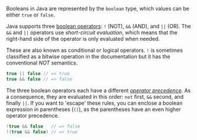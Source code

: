 Booleans in Java are represented by the `boolean` type, which values can be either `true` or `false`.

Java supports three [boolean operators][operators]: `!` (NOT), `&&` (AND), and `||` (OR). The `&&` and `||` operators use _short-circuit evaluation_, which means that the right-hand side of the operator is only evaluated when needed.

These are also known as conditional or logical operators. `!` is sometimes classified as a bitwise operation in the documentation but it has the conventional _NOT_ semantics.

```csharp
true || false // => true
true && false // => false
```

The three boolean operators each have a different [_operator precedence_][precedence]. As a consequence, they are evaluated in this order: `not` first, `&&` second, and finally `||`. If you want to 'escape' these rules, you can enclose a boolean expression in parentheses (`()`), as the parentheses have an even higher operator precedence.

```csharp
!true && false   // => false
!(true && false) // => true
```

[operators]: https://docs.oracle.com/javase/tutorial/java/nutsandbolts/opsummary.html
[precedence]: https://docs.oracle.com/javase/tutorial/java/nutsandbolts/operators.html
